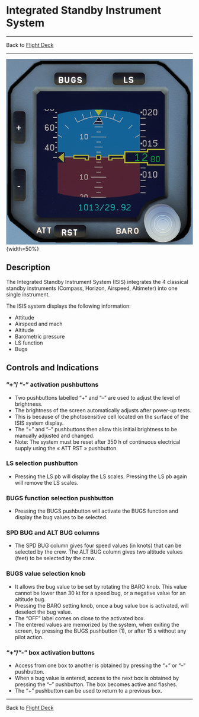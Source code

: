 # Integrated Standby Instrument System

---

Back to [Flight Deck](../flight-deck.md)

---

![Integrated Standby Instrument System](../../assets/a32nx-briefing/overhead-panel/ISIS.png "Integrated Standby Instrument System"){width=50%}

## Description

The Integrated Standby Instrument System (ISIS) integrates the 4 classical standby instruments (Compass, Horizon, Airspeed, Altimeter) into one single instrument.

The ISIS system displays the following information:

- Attitude
- Airspeed and mach
- Altitude
- Barometric pressure
- LS function
- Bugs

## Controls and Indications

### ”+”/ “-” activation pushbuttons

- Two pushbuttons labelled “+” and “–” are used to adjust the level of brightness.
- The brightness of the screen automatically adjusts after power-up tests.
- This is because of the photosensitive cell located on the surface of the ISIS system display.
- The “+” and “–” pushbuttons then allow this initial brightness to be manually adjusted and changed.
- Note: The system must be reset after 350 h of continuous electrical supply using the « ATT RST » pushbutton.

### LS selection pushbutton

- Pressing the LS pb will display the LS scales. Pressing the LS pb again will remove the LS scales.

### BUGS function selection pushbutton

- Pressing the BUGS pushbutton will activate the BUGS function and display the bug values to be selected.

### SPD BUG and ALT BUG columns

- The SPD BUG column gives four speed values (in knots) that can be selected by the crew. The ALT BUG column gives two altitude values (feet) to be selected by the crew.

### BUGS value selection knob

- It allows the bug value to be set by rotating the BARO knob. This value cannot be lower than 30 kt for a speed bug, or a negative value for an altitude bug.
- Pressing the BARO setting knob, once a bug value box is activated, will deselect the bug value.
- The “OFF” label comes on close to the activated box.
- The entered values are memorized by the system, when exiting the screen, by pressing the BUGS pushbutton (1), or after 15 s without any pilot action.

### “+”/”-” box activation buttons

- Access from one box to another is obtained by pressing the “+” or “–” pushbutton.
- When a bug value is entered, access to the next box is obtained by pressing the “–” pushbutton. The box becomes active and flashes.
- The “+” pushbutton can be used to return to a previous box.




---

Back to [Flight Deck](../flight-deck.md)


